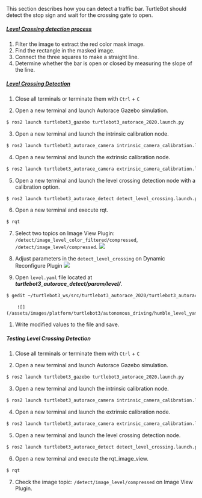 
<!-- #### [Level Crossing](#level-crossing) -->

This section describes how you can detect a traffic bar. TurtleBot should detect the stop sign and wait for the crossing gate to open.

<!-- <iframe width="560" height="315" src="https://www.youtube.com/embed/PMOYhx9kiDk" title="YouTube video player" frameborder="0" allow="accelerometer; autoplay; clipboard-write; encrypted-media; gyroscope; picture-in-picture" allowfullscreen></iframe> -->

##### [Level Crossing detection process](#the-detection-process)

1. Filter the image to extract the red color mask image.
2. Find the rectangle in the masked image.
3. Connect the three squares to make a straight line.
4. Determine whether the bar is open or closed by measuring the slope of the line.

##### [Level Crossing Detection](#level-crossing-detection)

1. Close all terminals or terminate them with `Ctrl` + `C`

2. Open a new terminal and launch Autorace Gazebo simulation.
```bash
$ ros2 launch turtlebot3_gazebo turtlebot3_autorace_2020.launch.py
```

3. Open a new terminal and launch the intrinsic calibration node.
```bash
$ ros2 launch turtlebot3_autorace_camera intrinsic_camera_calibration.launch.py
```

4. Open a new terminal and launch the extrinsic calibration node.
```bash
$ ros2 launch turtlebot3_autorace_camera extrinsic_camera_calibration.launch.py
```

5. Open a new terminal and launch the level crossing detection node with a calibration option.
```bash
$ ros2 launch turtlebot3_autorace_detect detect_level_crossing.launch.py calibration_mode:=True
```

6. Open a new terminal and execute rqt.
```bash
$ rqt
```

7. Select two topics on Image View Plugin: `/detect/image_level_color_filtered/compressed`, `/detect/image_level/compressed`.
    <img src="/assets/images/platform/turtlebot3/autonomous_driving/noetic_detect_level.png" width="1000">

8. Adjust parameters in the `detect_level_crossing` on Dynamic Reconfigure Plugin
    <img src="/assets/images/platform/turtlebot3/autonomous_driving/noetic_level_reconfigure.png" width="1000">

9.   Open `level.yaml` file located at ***turtlebot3_autorace_detect/param/level/***.
```bash
$ gedit ~/turtlebot3_ws/src/turtlebot3_autorace_2020/turtlebot3_autorace_detect/param/level/level.yaml
```
        ![](/assets/images/platform/turtlebot3/autonomous_driving/humble_level_yaml.png)

1.    Write modified values to the file and save.

##### Testing Level Crossing Detection

1. Close all terminals or terminate them with `Ctrl` + `C`

2. Open a new terminal and launch Autorace Gazebo simulation.
```bash
$ ros2 launch turtlebot3_gazebo turtlebot3_autorace_2020.launch.py
```

3. Open a new terminal and launch the intrinsic calibration node.
```bash
$ ros2 launch turtlebot3_autorace_camera intrinsic_camera_calibration.launch.py
```

4. Open a new terminal and launch the extrinsic calibration node.
```bash
$ ros2 launch turtlebot3_autorace_camera extrinsic_camera_calibration.launch.py
```

5. Open a new terminal and launch the level crossing detection node.
```bash
$ ros2 launch turtlebot3_autorace_detect detect_level_crossing.launch.py
```

6. Open a new terminal and execute the rqt_image_view.
```bash
$ rqt
```

7. Check the image topic: `/detect/image_level/compressed` on Image View Plugin.
